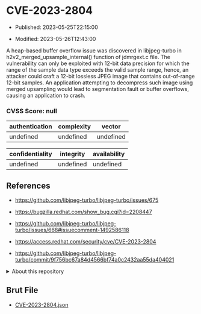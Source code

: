 # CVE-2023-2804

- Published: 2023-05-25T22:15:00

- Modified: 2023-05-26T12:43:00

A heap-based buffer overflow issue was discovered in libjpeg-turbo in h2v2_merged_upsample_internal() function of jdmrgext.c file. The vulnerability can only be exploited with 12-bit data precision for which the range of the sample data type exceeds the valid sample range, hence, an attacker could craft a 12-bit lossless JPEG image that contains out-of-range 12-bit samples. An application attempting to decompress such image using merged upsampling would lead to segmentation fault or buffer overflows, causing an application to crash.

### CVSS Score: **null**

| authentication | complexity | vector |
| --- | --- | --- |
| undefined | undefined | undefined |

| confidentiality | integrity | availability |
| --- | --- | --- |
| undefined | undefined | undefined |

## References

* https://github.com/libjpeg-turbo/libjpeg-turbo/issues/675

* https://bugzilla.redhat.com/show_bug.cgi?id=2208447

* https://github.com/libjpeg-turbo/libjpeg-turbo/issues/668#issuecomment-1492586118

* https://access.redhat.com/security/cve/CVE-2023-2804

* https://github.com/libjpeg-turbo/libjpeg-turbo/commit/9f756bc67a84d4566bf74a0c2432aa55da404021

<details>
<summary>About this repository</summary> 

  This repository is part of the project [Live Hack CVE](https://github.com/Live-Hack-CVE). Main website can be found [www.live-hack.org](https://www.live-hack.org) 
  
  Made by [Sn0wAlice](https://github.com/Sn0wAlice) for the people that care about security and need to have a feed of the latest CVEs. Hope you enjoy it, don't forget to star the repo and follow me on [Twitter](https://twitter.com/Sn0wAlice) and [Github](https://github.com/Sn0wAlice). And that is my [personnal website](https://www.alice-snow.me/)

  - [Home Page](https://github.com/Live-Hack-CVE)
  - [Framework](https://github.com/Live-Hack-CVE/cve-framework)
  - [CVE database](https://github.com/Live-Hack-CVE/full_database)
  - [Changelog](https://github.com/Live-Hack-CVE/Changelog)
</details>

## Brut File

* [CVE-2023-2804.json](https://raw.githubusercontent.com/Live-Hack-CVE/full_database/main/cves/2023/CVE-2023-2804.json)

